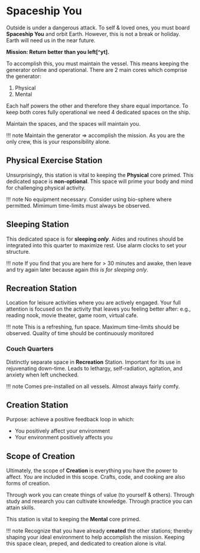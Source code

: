 # Spaceship You

Outside is under a dangerous attack.
To self & loved ones, you must board **Spaceship You** and orbit Earth.
However, this is not a break or holiday.
Earth will need us in the near future.

**Mission: Return better than you left[^yt].**

To accomplish this, you must maintain the vessel.
This means keeping the generator online and operational.
There are 2 main cores which comprise the generator:

1. Physical
1. Mental

Each half powers the other and therefore they share equal importance.
To keep both cores fully operational we need 4 dedicated spaces on the ship.

Maintain the spaces, and the spaces will maintain you.

!!! note
    Maintain the generator => accomplish the mission.
    As you are the only crew, this is your responsibility alone.

## Physical Exercise Station

Unsurprisingly, this station is vital to keeping the **Physical** core primed.
This dedicated space is **non-optional**.
This space will prime your body and mind for challenging physical activity.

!!! note
    No equipment necessary.
    Consider using bio-sphere where permitted.
    Mimimum time-limits must always be observed.

## Sleeping Station

This dedicated space is for **sleeping _only_**.
Aides and routines should be integrated into this quarter to maximize rest.
Use alarm clocks to set your structure.

!!! note
    If you find that you are here for > 30 minutes and awake,
    then leave and try again later because again _this is for sleeping only_.

## Recreation Station

Location for leisure activities where you are actively engaged.
Your full attention is focused on the activity that leaves you feeling better
after: e.g., reading nook, movie theater, game room, virtual cafe.

!!! note
    This is a refreshing, fun space.
    Maximum time-limits should be observed.
    Quality of time should be continuously monitored

### Couch Quarters

Distinctly separate space in **Recreation** Station.
Important for its use in rejuvenating down-time.
Leads to lethargy, self-radiation, agitation, and anxiety when left unchecked.

!!! note
    Comes pre-installed on all vessels.
    Almost always fairly comfy.

## Creation Station

Purpose: achieve a positive feedback loop in which:

- You positively affect your environment
- Your environment positively affects you

## Scope of Creation

Ultimately, the scope of **Creation** is everything you have the power to affect.
_You_ are included in this scope.
Crafts, code, and cooking are also forms of creation.

Through work you can create things of value (to yourself & others).
Through study and research you can cultivate knowledge.
Through practice you can attain skills.

This station is vital to keeping the **Mental** core primed.

!!! note
    Recognize that you have already **created** the other stations;
    thereby shaping your ideal environment to help accomplish the mission.
    Keeping this space clean, preped, and dedicated to creation alone is vital.

[yt]: https://www.youtube.com/watch?v=snAhsXyO3Ck
